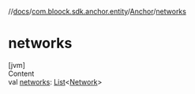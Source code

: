 //[docs](../../index.md)/[com.bloock.sdk.anchor.entity](../index.md)/[Anchor](index.md)/[networks](networks.md)



# networks  
[jvm]  
Content  
val [networks](networks.md): [List](https://kotlinlang.org/api/latest/jvm/stdlib/kotlin.collections/-list/index.html)<[Network](../-network/index.md)>  



